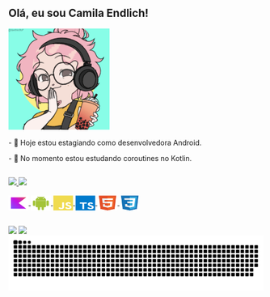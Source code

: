 ## Olá, eu sou Camila Endlich!
<img src="https://github.com/Cacaendlich/cacaendlich/blob/main/download%20(2).gif" width="200" height="auto" alt="GIF">
<p>- 🔭 Hoje estou estagiando como desenvolvedora Android.</p>
<p>- 🌱 No momento estou estudando coroutines no Kotlin.</p>

##

<div>
  <a href="https://github.com/Cacaendlich">
    <img height="180em" src="https://github-readme-stats.vercel.app/api?username=cacaendlich&show_icons=true&theme=cobalt"/>
    <img height="180em" src="https://github-readme-stats.vercel.app/api/top-langs/?username=cacaendlich&hide_progress=true&theme=cobalt"/>
</div>
<div style="display: inline_block"><br>
  <img align="center" alt="Caca-Kotlin" height="30" width="40" src="https://raw.githubusercontent.com/devicons/devicon/master/icons/kotlin/kotlin-original.svg">
  <img align="center" alt="Caca-Kotlin" height="30" width="40" src="https://raw.githubusercontent.com/devicons/devicon/master/icons/android/android-original.svg">
  <img align="center" alt="Caca-Js" height="30" width="40" src="https://raw.githubusercontent.com/devicons/devicon/master/icons/javascript/javascript-plain.svg">
  <img align="center" alt="Caca-Ts" height="30" width="40" src="https://raw.githubusercontent.com/devicons/devicon/master/icons/typescript/typescript-plain.svg">
  <img align="center" alt="Caca-HTML" height="30" width="40" src="https://raw.githubusercontent.com/devicons/devicon/master/icons/html5/html5-original.svg">
  <img align="center" alt="Caca-CSS" height="30" width="40" src="https://raw.githubusercontent.com/devicons/devicon/master/icons/css3/css3-original.svg">
</div>
    
##

###

<div> 
  <a href = "mailto:camilaendlichpimenta.trab@gmail.com"><img src="https://img.shields.io/badge/-Gmail-%23333?style=for-the-badge&logo=gmail&logoColor=white" target="_blank"></a>
  <a href="https://www.linkedin.com/in/camilaendlich/" target="_blank"><img src="https://img.shields.io/badge/-LinkedIn-%230077B5?style=for-the-badge&logo=linkedin&logoColor=white" target="_blank"></a>
</div>

<picture>
  <source media="(prefers-color-scheme: dark)" srcset="https://raw.githubusercontent.com/cacaendlich/cacaendlich/output/github-contribution-grid-snake-dark.svg">
  <source media="(prefers-color-scheme: light)" srcset="https://raw.githubusercontent.com/cacaendlich/cacaendlich/output/github-contribution-grid-snake.svg">
  <img alt="github contribution grid snake animation" src="https://raw.githubusercontent.com/cacaendlich/cacaendlich/output/github-contribution-grid-snake.svg">
</picture>
